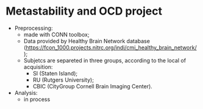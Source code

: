 # Metastability and OCD project
  * Preprocessing:
    - made with CONN toolbox;
    - Data provided by Healthy Brain Network database (https://fcon_1000.projects.nitrc.org/indi/cmi_healthy_brain_network/);
    - Subjetcs are separeted in three groups, according to the local of acquisition:
      - SI (Staten Island);
      - RU (Rutgers University);
      - CBIC (CityGroup Cornell Brain Imaging Center).
  * Analysis:
    - in process
    

